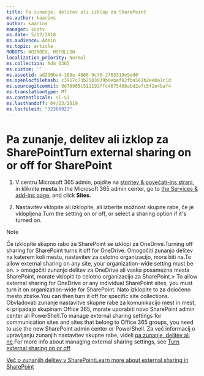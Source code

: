 ```yaml
---
title: Pa zunanje, delitev ali izklop za SharePoint
ms.author: kaarins
author: kaarins
manager: scotv
ms.date: 5/17/2018
ms.audience: Admin
ms.topic: article
ROBOTS: NOINDEX, NOFOLLOW
localization_priority: Normal
ms.collection: Adm_O365
ms.custom: ''
ms.assetid: ad290ba4-169e-4866-9c78-2763319e9ed0
ms.openlocfilehash: c3917c73b2503039b0ebaf82fba561b2ee0a1c1d
ms.sourcegitcommit: 9d78905c512192ffc4675468abd2efc5f2e4baf4
ms.translationtype: MT
ms.contentlocale: sl-SI
ms.lasthandoff: 04/23/2019
ms.locfileid: "32366923"
---
```

# <a name="turn-external-sharing-on-or-off-for-sharepoint"></a><span data-ttu-id="b9a0b-102">Pa zunanje, delitev ali izklop za SharePoint</span><span class="sxs-lookup"><span data-stu-id="b9a0b-102">Turn external sharing on or off for SharePoint</span></span>

1. <span data-ttu-id="b9a0b-103">V centru Microsoft 365 admin, pojdite na [storitev &amp; povečati-ins strani](https://portal.office.com/adminportal/home#/Settings/ServicesAndAddIns), in kliknite **mesta**.</span><span class="sxs-lookup"><span data-stu-id="b9a0b-103">In the Microsoft 365 admin center, go to [the Services &amp; add-ins page](https://portal.office.com/adminportal/home#/Settings/ServicesAndAddIns), and click **Sites**.</span></span>
    
2. <span data-ttu-id="b9a0b-104">Nastavitev vklopite ali izklopite, ali izberite možnost skupne rabe, če je vklopljena.</span><span class="sxs-lookup"><span data-stu-id="b9a0b-104">Turn the setting on or off, or select a sharing option if it's turned on.</span></span>
    
> [!NOTE]
> <span data-ttu-id="b9a0b-105">Če izklopite skupno rabo za SharePoint se izklopi za OneDrive.</span><span class="sxs-lookup"><span data-stu-id="b9a0b-105">Turning off sharing for SharePoint turns it off for OneDrive.</span></span> <span data-ttu-id="b9a0b-106">Omogočiti zunanjo delitev na katerem koli mestu, nastavitev za celotno organizacijo, mora biti na.</span><span class="sxs-lookup"><span data-stu-id="b9a0b-106">To allow external sharing on any site, your organization-wide setting must be on.</span></span> <span data-ttu-id="b9a0b-107">> omogočiti zunanjo delitev za OneDrive ali vsaka posamezna mesta SharePoint, morate vklopiti to celotno organizacijo za SharePoint.</span><span class="sxs-lookup"><span data-stu-id="b9a0b-107">> To allow external sharing for OneDrive or any individual SharePoint sites, you must turn it on organization-wide for SharePoint.</span></span> <span data-ttu-id="b9a0b-108">Nato izklopite to za določeno mesto zbirke.</span><span class="sxs-lookup"><span data-stu-id="b9a0b-108">You can then turn it off for specific site collections.</span></span> <span data-ttu-id="b9a0b-109">Obvladovati zunanje nastavitve skupne rabe za komunikacijo mest in mest, ki pripadajo skupinam Office 365, morate uporabiti novo SharePoint admin center ali PowerShell.</span><span class="sxs-lookup"><span data-stu-id="b9a0b-109">To manage external sharing settings for communication sites and sites that belong to Office 365 groups, you need to use the new SharePoint admin center or PowerShell.</span></span> <span data-ttu-id="b9a0b-110">Za več informacij o upravljanju zunanjih nastavitev skupne rabe, videli [pa zunanje, delitev ali ne](https://go.microsoft.com/fwlink/?linkid=866426).</span><span class="sxs-lookup"><span data-stu-id="b9a0b-110">For more info about managing external sharing settings, see [Turn external sharing on or off](https://go.microsoft.com/fwlink/?linkid=866426).</span></span> 
  
[<span data-ttu-id="b9a0b-111">Več o zunanjih delitev v SharePoint</span><span class="sxs-lookup"><span data-stu-id="b9a0b-111">Learn more about external sharing in SharePoint</span></span>](https://go.microsoft.com/fwlink/?linkid=734908)
  

